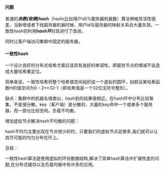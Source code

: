 #### 问题

普通的***余数(取模)hash***（hash(比如用户id)%服务器机器数）算法伸缩灵活性很差，当新增或者下线服务器机器时候，用户id与服务器的映射关系会大量失效。一致性hash则利用***hash环***对其进行了改进。

同时让客户端访问集群中固定的服务器。



#### 一致性hash

一个设计良好的分布式哈希方案应该具有良好的单调性，即服务节点的增减不会造成大量哈希重定位。

简单来说，一致性哈希将整个哈希值空间组织成一个虚拟的圆环，如假设某哈希函数H的值空间为0 - 2**32-1（即哈希值是一个32位无符号整形）。

缺点：集群中的机器名很类似，hash到的结果很相近，在hash环中分布比较聚集，不是很分散。key（客户端）是分散的，大量的key命中一个或者多个服务器，而一部分比较空闲，负载不均衡。



增加虚拟节点解决hash不均衡的问题：

hash不均匀主要出现在节点很少的时，只要我们的虚拟节点足够多,我们就可以让其尽可能的均匀分布在环上。



总结：

一致性hash算法是使用虚拟的环状数据结构,解决了简单hash算法中扩展性差的问题,在分布式缓存以及负载均衡中有许多的应用。